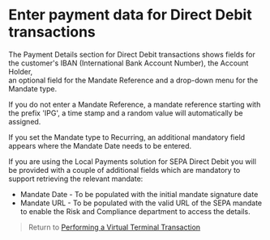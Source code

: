 
# Enter payment data for Direct Debit transactions

The Payment Details section for Direct Debit transactions shows fields for the customer's IBAN (International Bank Account Number), the Account Holder, <br/> an optional field for the Mandate Reference and a drop-down menu for the Mandate type.

If you do not enter a Mandate Reference, a mandate reference starting with the prefix 'IPG', a time stamp and a random value will automatically be assigned.

If you set the Mandate type to Recurring, an additional mandatory field appears where the Mandate Date needs to be entered.

 

If you are using the Local Payments solution for SEPA Direct Debit you will be provided with a couple of additional fields which are mandatory to support retrieving the relevant mandate:

- Mandate Date - To be populated with the initial mandate signature date
- Mandate URL - To be populated with the valid URL of the SEPA mandate to enable the Risk and Compliance department to access the details.

> Return to [Performing a Virtual Terminal Transaction](?path=docs/additionalInfo/VirtualTerminal.md)

 